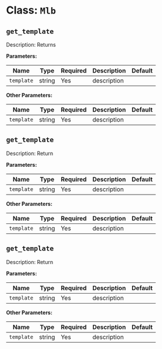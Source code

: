 ﻿Class: `Mlb`
===================

`get_template`
----------

Description: Returns 

**Parameters:**

| Name       | Type      | Required | Description                         | Default
| ---------- | --------- | -------- | ----------------------------------- | -------
| `template` | string | Yes      | description |

**Other Parameters:**

| Name       | Type      | Required | Description                         | Default
| ---------- | --------- | -------- | ----------------------------------- | -------
| `template` | string | Yes      | description |

`get_template`
----------

Description: Return

**Parameters:**

| Name       | Type      | Required | Description                         | Default
| ---------- | --------- | -------- | ----------------------------------- | -------
| `template` | string | Yes      | description |

**Other Parameters:**

| Name       | Type      | Required | Description                         | Default
| ---------- | --------- | -------- | ----------------------------------- | -------
| `template` | string | Yes      | description |

`get_template`
----------

Description: Return


**Parameters:**

| Name       | Type      | Required | Description                         | Default
| ---------- | --------- | -------- | ----------------------------------- | -------
| `template` | string | Yes      | description |

**Other Parameters:**

| Name       | Type      | Required | Description                         | Default
| ---------- | --------- | -------- | ----------------------------------- | -------
| `template` | string | Yes      | description |
